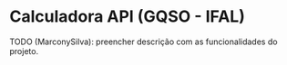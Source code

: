 # Calculadora API (GQSO - IFAL)

TODO (MarconySilva): preencher descrição com as funcionalidades do projeto.
